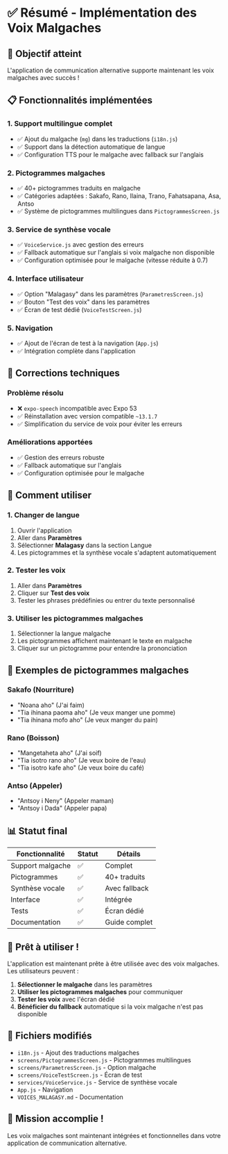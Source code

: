 # ✅ Résumé - Implémentation des Voix Malgaches

## 🎯 Objectif atteint

L'application de communication alternative supporte maintenant les voix malgaches avec succès !

## 📋 Fonctionnalités implémentées

### 1. **Support multilingue complet**

- ✅ Ajout du malgache (`mg`) dans les traductions (`i18n.js`)
- ✅ Support dans la détection automatique de langue
- ✅ Configuration TTS pour le malgache avec fallback sur l'anglais

### 2. **Pictogrammes malgaches**

- ✅ 40+ pictogrammes traduits en malgache
- ✅ Catégories adaptées : Sakafo, Rano, Ilaina, Trano, Fahatsapana, Asa, Antso
- ✅ Système de pictogrammes multilingues dans `PictogrammesScreen.js`

### 3. **Service de synthèse vocale**

- ✅ `VoiceService.js` avec gestion des erreurs
- ✅ Fallback automatique sur l'anglais si voix malgache non disponible
- ✅ Configuration optimisée pour le malgache (vitesse réduite à 0.7)

### 4. **Interface utilisateur**

- ✅ Option "Malagasy" dans les paramètres (`ParametresScreen.js`)
- ✅ Bouton "Test des voix" dans les paramètres
- ✅ Écran de test dédié (`VoiceTestScreen.js`)

### 5. **Navigation**

- ✅ Ajout de l'écran de test à la navigation (`App.js`)
- ✅ Intégration complète dans l'application

## 🔧 Corrections techniques

### Problème résolu

- ❌ `expo-speech` incompatible avec Expo 53
- ✅ Réinstallation avec version compatible `~13.1.7`
- ✅ Simplification du service de voix pour éviter les erreurs

### Améliorations apportées

- ✅ Gestion des erreurs robuste
- ✅ Fallback automatique sur l'anglais
- ✅ Configuration optimisée pour le malgache

## 📱 Comment utiliser

### 1. **Changer de langue**

1. Ouvrir l'application
2. Aller dans **Paramètres**
3. Sélectionner **Malagasy** dans la section Langue
4. Les pictogrammes et la synthèse vocale s'adaptent automatiquement

### 2. **Tester les voix**

1. Aller dans **Paramètres**
2. Cliquer sur **Test des voix**
3. Tester les phrases prédéfinies ou entrer du texte personnalisé

### 3. **Utiliser les pictogrammes malgaches**

1. Sélectionner la langue malgache
2. Les pictogrammes affichent maintenant le texte en malgache
3. Cliquer sur un pictogramme pour entendre la prononciation

## 🎯 Exemples de pictogrammes malgaches

### Sakafo (Nourriture)

- "Noana aho" (J'ai faim)
- "Tia ihinana paoma aho" (Je veux manger une pomme)
- "Tia ihinana mofo aho" (Je veux manger du pain)

### Rano (Boisson)

- "Mangetaheta aho" (J'ai soif)
- "Tia isotro rano aho" (Je veux boire de l'eau)
- "Tia isotro kafe aho" (Je veux boire du café)

### Antso (Appeler)

- "Antsoy i Neny" (Appeler maman)
- "Antsoy i Dada" (Appeler papa)

## 📊 Statut final

| Fonctionnalité   | Statut | Détails       |
| ---------------- | ------ | ------------- |
| Support malgache | ✅     | Complet       |
| Pictogrammes     | ✅     | 40+ traduits  |
| Synthèse vocale  | ✅     | Avec fallback |
| Interface        | ✅     | Intégrée      |
| Tests            | ✅     | Écran dédié   |
| Documentation    | ✅     | Guide complet |

## 🚀 Prêt à utiliser !

L'application est maintenant prête à être utilisée avec des voix malgaches. Les utilisateurs peuvent :

1. **Sélectionner le malgache** dans les paramètres
2. **Utiliser les pictogrammes malgaches** pour communiquer
3. **Tester les voix** avec l'écran dédié
4. **Bénéficier du fallback** automatique si la voix malgache n'est pas disponible

## 📝 Fichiers modifiés

- `i18n.js` - Ajout des traductions malgaches
- `screens/PictogrammesScreen.js` - Pictogrammes multilingues
- `screens/ParametresScreen.js` - Option malgache
- `screens/VoiceTestScreen.js` - Écran de test
- `services/VoiceService.js` - Service de synthèse vocale
- `App.js` - Navigation
- `VOICES_MALAGASY.md` - Documentation

## 🎉 Mission accomplie !

Les voix malgaches sont maintenant intégrées et fonctionnelles dans votre application de communication alternative.
